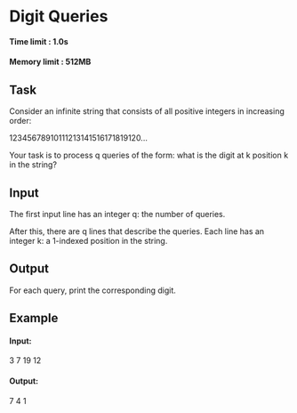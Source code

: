 # Digit Queries
#### Time limit : 1.0s
#### Memory limit : 512MB

## Task
Consider an infinite string that consists of all positive integers in increasing order:

12345678910111213141516171819120...

Your task is to process q queries of the form: what is the digit at k position k in the string?
## Input
The first input line has an integer q: the number of queries.

After this, there are q lines that describe the queries. Each line has an integer k: a 1-indexed position in the string.
## Output
For each query, print the corresponding digit.
## Example
#### Input:
3
7
19
12
#### Output:
7
4
1